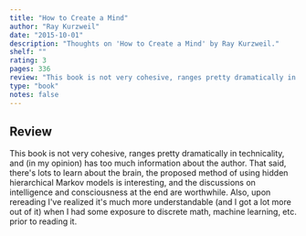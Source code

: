```yaml
---
title: "How to Create a Mind"
author: "Ray Kurzweil"
date: "2015-10-01"
description: "Thoughts on 'How to Create a Mind' by Ray Kurzweil."
shelf: ""
rating: 3
pages: 336
review: "This book is not very cohesive, ranges pretty dramatically in technicality, and (in my opinion) has too much information about the author. That said, there's lots to learn about the brain, the proposed method of using hidden hierarchical Markov models is interesting, and the discussions on intelligence and consciousness at the end are worthwhile. Also, upon rereading I've realized it's much more understandable (and I got a lot more out of it) when I had some exposure to discrete math, machine learning, etc. prior to reading it."
type: "book"
notes: false
---
```


## Review

This book is not very cohesive, ranges pretty dramatically in technicality, and (in my opinion) has too much information about the author. That said, there's lots to learn about the brain, the proposed method of using hidden hierarchical Markov models is interesting, and the discussions on intelligence and consciousness at the end are worthwhile. Also, upon rereading I've realized it's much more understandable (and I got a lot more out of it) when I had some exposure to discrete math, machine learning, etc. prior to reading it.
